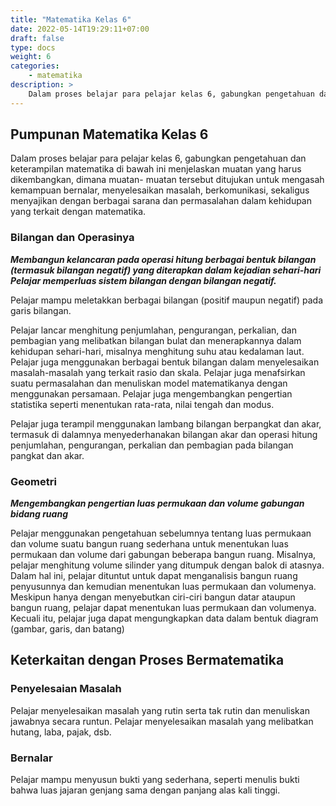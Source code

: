 ```yaml
---
title: "Matematika Kelas 6"
date: 2022-05-14T19:29:11+07:00
draft: false
type: docs
weight: 6
categories:
    - matematika
description: >
    Dalam proses belajar para pelajar kelas 6, gabungkan pengetahuan dan keterampilan matematika di bawah ini menjelaskan muatan yang harus dikembangkan, dimana muatan- muatan tersebut ditujukan untuk mengasah kemampuan bernalar, menyelesaikan masalah, berkomunikasi, sekaligus menyajikan dengan berbagai sarana dan permasalahan dalam kehidupan yang terkait dengan matematika.
---
```

## Pumpunan Matematika Kelas 6
Dalam proses belajar para pelajar kelas 6, gabungkan pengetahuan dan keterampilan matematika di bawah ini menjelaskan muatan yang harus dikembangkan, dimana muatan- muatan tersebut ditujukan untuk mengasah kemampuan bernalar, menyelesaikan masalah, berkomunikasi, sekaligus menyajikan dengan berbagai sarana dan permasalahan dalam kehidupan yang terkait dengan matematika.

### Bilangan dan Operasinya
***Membangun kelancaran pada operasi hitung berbagai bentuk bilangan (termasuk bilangan negatif) yang diterapkan dalam kejadian sehari-hari
Pelajar memperluas sistem bilangan dengan bilangan negatif.***

Pelajar mampu meletakkan berbagai bilangan (positif maupun negatif) pada garis bilangan.

Pelajar lancar menghitung penjumlahan, pengurangan, perkalian, dan pembagian yang melibatkan bilangan bulat dan menerapkannya dalam kehidupan sehari-hari, misalnya menghitung suhu atau kedalaman laut. Pelajar juga menggunakan berbagai bentuk bilangan dalam menyelesaikan masalah-masalah yang terkait rasio dan skala. Pelajar juga menafsirkan suatu permasalahan dan menuliskan model matematikanya dengan menggunakan persamaan. Pelajar juga mengembangkan pengertian statistika seperti menentukan rata-rata, nilai tengah dan modus.

Pelajar juga terampil menggunakan lambang bilangan berpangkat dan akar, termasuk di dalamnya menyederhanakan bilangan akar dan operasi hitung penjumlahan, pengurangan, perkalian dan pembagian pada bilangan pangkat dan akar.

### Geometri
***Mengembangkan pengertian luas permukaan dan volume gabungan bidang ruang***

Pelajar menggunakan pengetahuan sebelumnya tentang luas permukaan dan volume suatu bangun ruang sederhana untuk menentukan luas permukaan dan volume dari gabungan beberapa bangun ruang. Misalnya, pelajar menghitung volume silinder yang ditumpuk dengan balok di atasnya. Dalam hal ini, pelajar dituntut untuk dapat menganalisis bangun ruang penyusunnya dan kemudian menentukan luas permukaan dan volumenya. Meskipun hanya dengan menyebutkan ciri-ciri bangun datar ataupun bangun ruang, pelajar dapat menentukan luas permukaan dan volumenya. Kecuali itu, pelajar juga dapat mengungkapkan data dalam bentuk diagram (gambar, garis, dan batang)

## Keterkaitan dengan Proses Bermatematika
### Penyelesaian Masalah

Pelajar menyelesaikan masalah yang rutin serta tak rutin dan menuliskan jawabnya secara runtun. Pelajar menyelesaikan masalah yang melibatkan hutang, laba, pajak, dsb.

### Bernalar
Pelajar mampu menyusun bukti yang sederhana, seperti menulis bukti bahwa luas jajaran genjang sama dengan panjang alas kali tinggi.
